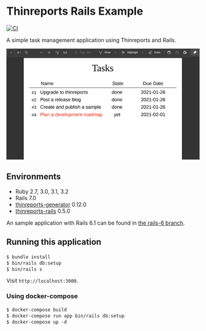 # Thinreports Rails Example

[![CI](https://github.com/thinreports/thinreports-rails-example/workflows/CI/badge.svg)](https://github.com/thinreports/thinreports-rails-example/actions?query=branch%3Amaster)

A simple task management application using Thinreports and Rails.

![](doc/tasks_pdf.png)

## Environments

- Ruby 2.7, 3.0, 3.1, 3.2
- Rails 7.0
- [thinreports-generator](https://github.com/thinreports/thinreports-generator) 0.12.0
- [thinreports-rails](https://github.com/takeshinoda/thinreports-rails) 0.5.0

An sample application with Rails 6.1 can be found in [the rails-6 branch](https://github.com/thinreports/thinreports-rails-example/tree/rails-6).

## Running this application

```
$ bundle install
$ bin/rails db:setup
$ bin/rails s
```

Visit `http://localhost:3000`.

### Using docker-compose

```
$ docker-compose build
$ docker-compose run app bin/rails db:setup
$ docker-compose up -d
```
